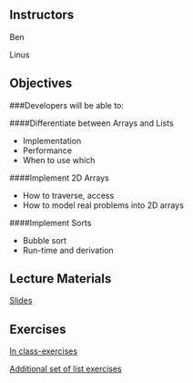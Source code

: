 ## Instructors
Ben

Linus

## Objectives
###Developers will be able to:

####Differentiate between Arrays and Lists
* Implementation
* Performance
* When to use which

####Implement 2D Arrays
* How to traverse, access
* How to model real problems into 2D arrays

####Implement Sorts
* Bubble sort
* Run-time and derivation

## Lecture Materials
[Slides](https://docs.google.com/presentation/d/11Od_cMLPe30TKjDNKJOWXQwnOnLJDN7yimQRhq9ih78/edit#slide=id.p)

## Exercises
[In class-exercises](https://docs.google.com/document/d/1tjgVxbxyEwGFNjpy9ygethPuy4I1OdmKNwPU8v4HYuU/edit)

[Additional set of list exercises](https://github.com/accesscode-2-2/unit-4/blob/master/exercises/lists.md)
